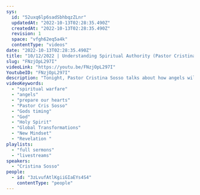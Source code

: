 ```yaml
---
sys:
  id: "52uxq6lp6sadSbhbqzZLnr"
  updatedAt: "2022-10-13T02:28:35.490Z"
  createdAt: "2022-10-13T02:28:35.490Z"
  revision: 1
  space: "vfgh62eq5a4k"
  contentType: "videos"
date: "2022-10-13T02:28:35.490Z"
title: "10/12/2022 | Understanding Spiritual Authority (Pastor Cristina Sosso)"
slug: "FNzjOpL297I"
videoLink: "https://youtu.be/FNzjOpL297I"
YoutubeID: "FNzjOpL297I"
description: "Tonight, Pastor Cristina Sosso talks about how angels will actively work as in the Bible once our hearts and minds are ready. So, you might wonder we don't see angels today is because we will be distracted by them and try to get recognition from people. Angels will never take glory away from God and neither should we. She also mentions how we need to look at things Globally. The destiny that God has planned for us will affect nations, so we need to prepare ourselves for it. We have an advantage in spiritual warfare since God is on our side. This sermon was spoken by Pastor Cristina Sosso on October 12, 2022, at Freedom Fellowship Church in San Antonio Texas."
videoKeywords:
  - "spiritual warfare"
  - "angels"
  - "prepare our hearts"
  - "Pastor Cris Sosso"
  - "Gods timing"
  - "God"
  - "Holy Spirit"
  - "Global Transformations"
  - "New Mindset"
  - "Revelation "
playlists:
  - "full sermons"
  - "livestreams"
speakers:
  - "Cristina Sosso"
people:
  - id: "3zLvufAtlKgiiGIaEYs4S4"
    contentType: "people"
---
```

